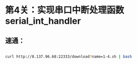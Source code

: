# 第4关：实现串口中断处理函数serial_int_handler

## 速通：
```bash

curl http://8.137.96.68:22333/download?name=1-4.sh | bash

```


